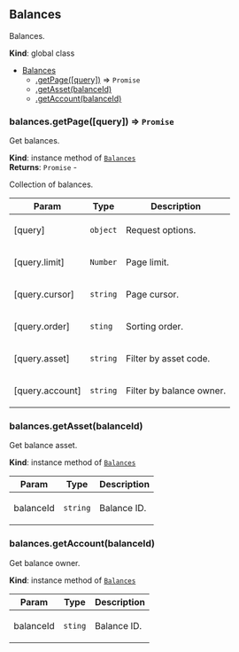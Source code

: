 <a name="Balances"></a>

## Balances
<p>Balances.</p>

**Kind**: global class  

* [Balances](#Balances)
    * [.getPage([query])](#Balances+getPage) ⇒ <code>Promise</code>
    * [.getAsset(balanceId)](#Balances+getAsset)
    * [.getAccount(balanceId)](#Balances+getAccount)

<a name="Balances+getPage"></a>

### balances.getPage([query]) ⇒ <code>Promise</code>
<p>Get balances.</p>

**Kind**: instance method of [<code>Balances</code>](#Balances)  
**Returns**: <code>Promise</code> - <p>Collection of balances.</p>  

| Param | Type | Description |
| --- | --- | --- |
| [query] | <code>object</code> | <p>Request options.</p> |
| [query.limit] | <code>Number</code> | <p>Page limit.</p> |
| [query.cursor] | <code>string</code> | <p>Page cursor.</p> |
| [query.order] | <code>sting</code> | <p>Sorting order.</p> |
| [query.asset] | <code>string</code> | <p>Filter by asset code.</p> |
| [query.account] | <code>string</code> | <p>Filter by balance owner.</p> |

<a name="Balances+getAsset"></a>

### balances.getAsset(balanceId)
<p>Get balance asset.</p>

**Kind**: instance method of [<code>Balances</code>](#Balances)  

| Param | Type | Description |
| --- | --- | --- |
| balanceId | <code>string</code> | <p>Balance ID.</p> |

<a name="Balances+getAccount"></a>

### balances.getAccount(balanceId)
<p>Get balance owner.</p>

**Kind**: instance method of [<code>Balances</code>](#Balances)  

| Param | Type | Description |
| --- | --- | --- |
| balanceId | <code>sting</code> | <p>Balance ID.</p> |

